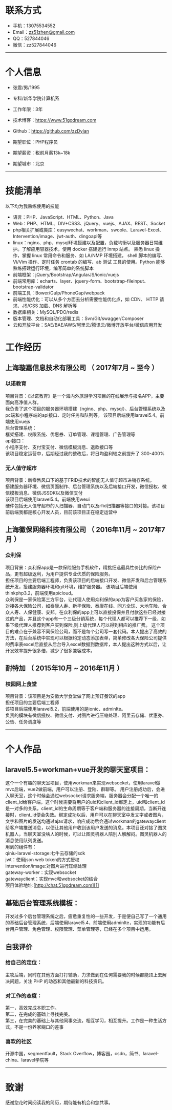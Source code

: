 


# 联系方式

- 手机：13075534552
- Email：zz51zhen@gmail.com
- QQ：527844046
- 微信：zz527844046

---

# 个人信息

 - 张震/男/1995
 - 专科/新华学院计算机系 
 - 工作年限：3年
 - 技术博客：https://www.51godream.com
 - Github：https://github.com/zzDylan

 - 期望职位：PHP程序员
 - 期望薪资：税前月薪13k~18k
 - 期望城市：北京

---

# 技能清单

以下均为我熟练使用的技能

- 语言：PHP、JavaScript、HTML、Python、Java
- Web：PHP、HTML、DIV+CSS3、jQuery、vuejs、AJAX、REST、Socket
- php相关扩展或类库：easywechat、workman、swoole、Laravel-Excel、Intervention/image、jwt-auth、dingoapi等
- linux：nginx、php、mysql环境搭建以及配置，负载均衡以及服务器日常维护。了解应用容器技术，使用 docker 搭建运行 lnmp 站点。
  熟悉 linux 操作，掌握 linux 常用命令和服务、如 LA/NMP 环境搭建，
  shell 脚本的编写、Vi/Vim 操作、定时任务 crontab 的编写、ab 测试
  工具的使用。Python 能够熟练搭建运行环境，编写简单的系统脚本
- 前端框架：jQuery/Bootstrap/AngularJS/ionic/vuejs
- 前端常用库：echarts、layer、jquery-form、bootstrap-fileinput、bootstrap-validator
- 前端工具：Bower/Gulp/PhoneGap/webpack
- 前端性能优化：可以从多个方面去分析需要性能优化点，如 CDN、
  HTTP 请求、JS/CSS 加载、DNS 解析等
- 数据库相关：MySQL/PDO/redis
- 版本管理、文档和自动化部署工具：Svn/Git/swagger/Composer
- 云和开放平台：SAE/BAE/AWS/阿里云/腾讯云/微博开放平台/微信应用开发


# 工作经历

## 上海璇嘉信息技术有限公司 （ 2017年7月 ~ 至今 ）

### 以诺教育
项目背景：《以诺教育》是一个海内外旅游学习项目的在线展示与报名APP，主要面向高净值人群。  
我负责了这个项目的服务器环境搭建（nginx、php、mysql）、后台管理系统以及pc端和小程序端的api接口、定时任务和队列等。
该项目后端使用laravel5.4。前端使用vuejs  
后台管理系统：  
框架搭建、权限系统、优惠券、订单管理、课程管理、广告管理等  
api接口：  
小程序支付、支付宝支付、微信模板消息、退款接口等  
该项目稳定运营中，后期经过我的整改后，将日均盈利较之前提升了 300-400%

### 无人值守超市
项目背景：新零售风口下的基于FRID技术的智能无人值守超市进销存系统。  
搭建服务器环境、微信页面制作、后台管理系统以及后端接口开发，微信授权、微信模板消息、微信JSSDK以及微信支付  
该项目后端使用laravel5.4。前端使用weui  
硬件包括无人值守超市的人扫描器、自动门以及rfid扫描器等接口的对接。该项目前后端我都是核心开发人员，目前该项目正在稳定运营中

 
## 上海徽保网络科技有限公司 （ 2016年11月 ~ 2017年7月 ）

### 众利保
项目背景：众利保app是一款保险服务手机软件，精挑细选最具性价比的保险产品，更有超级返利，为用户提供专业优质的保险服务。  
担任项目的主要后端工程师，负责该项目的后端接口开发、微信开发和后台管理系统开发，搭建服务器环境和git环境，维护服务器。
该项目后端使用thinkphp3.2，前端使用apicloud。  
众利保是一家保险第三方平台，让代理人使用众利保的app为客户买各家的保险，对接各大保险公司，如泰康人寿、新华保险、泰康在线、同方全球、大地车险、合众人寿、人保健康、安邦。在众利保的app上可以直接投保并且付款这些已经对接过的产品，并且这个app有一个三级分销系统，每个代理人都可以推荐下一级，如果下级代理人推荐到客户买到保险,则上级代理人可以得到相应的推广费。
这个项目的难点在于兼容不同保险公司，而不是每个公司写一套代码。本人提出了高效的方法，在后台系统中实现可以根据约定动态添加表单，简单修改各大保险公司提供的费率表excel后直接从后台导入excel数据到数据库，本人提出这种方式以后，让开发效率提升很多倍，减少了很多兼容成本。


## 耐特加 （ 2015年10月 ~ 2016年11月 ）

### 校园网上食堂
项目背景：该项目是为安徽大学食堂做了网上预订餐饮的app  
担任项目的主要后端工程师  
该项目后端使用laravel5.2，前端使用的是ionic、adminlte。  
负责的模块有微信授权、微信支付、对图片进行压缩处理、阿里云存储、优惠券、公告、任务调度等





---

# 个人作品

## laravel5.5+workman+vue开发的聊天室项目：

这个一个有趣的聊天室项目，使用workman来实现websocket，使用laravel做mvc后端，vue2做前端，用户可以注册、登陆、群聊等。
用户注册成功后，会进入聊天室，这个时候会通过websocket请求服务端，服务器会分配一个唯一的client_id给客户端，这个时候需要将用户的uid和client_id绑定上，uid和client_id是一对多的关系，client_id的生命周期等于客户端和服务器的连接周期，当断开连接时，client_id便会失效。绑定成功以后、用户可以在聊天室中发文字或者图片，文字和图片的发送均通过ajax请求，响应成功后会通过workman的gatewayclient给客户端推送消息，以便让其他用户收到该用户发送的消息。本项目还对接了图灵机器人，当聊天室没啥人的时候，可以让图灵机器人陪别人解解闷。图灵机器人的消息使用队列发送。  
用到的组件有：  
qiniu-laravel-storage:七牛云存储的sdk  
jwt：使用json web token的方式授权  
intervention/image:对图片进行压缩处理  
gateway-worker：实现websocket  
gatewayclient：实现mvc和websocket的结合  
项目体验地址:[http://chat.51godream.com][1]

## 基础后台管理系统模板：

开发过多个后台管理系统之后，疲惫重复性的一些开发，于是便自己写了一个通用的基础后台管理系统，后端使用laravel5.4，前端使用adminlte，实现的功能有后台用户管理、角色管理、权限管理、菜单管理等，已经在多个项目中运用。



## 自我评价

### 给自己的定位：
主攻后端，同时在其他方面打打辅助，力求做到在任何需要我的时候都能顶上去解决问题，关注 PHP 的动态和其他最新的科技资讯。
### 对工作的态度：
第一，高效完成本职工作。  
第二，在完成的基础上寻找完美。  
第三，在完美的基础上与其他同事交流，相互学习，相互提升。工作是一种生活方式，不是一份养家糊口的差事
### 喜欢的社区
开源中国，segmentfault，Stack Overflow，博客园，csdn，简书、laravel-china、laravel学院等

---

# 致谢
感谢您花时间阅读我的简历，期待能有机会和您共事。


  [1]: chat.51godream.com

